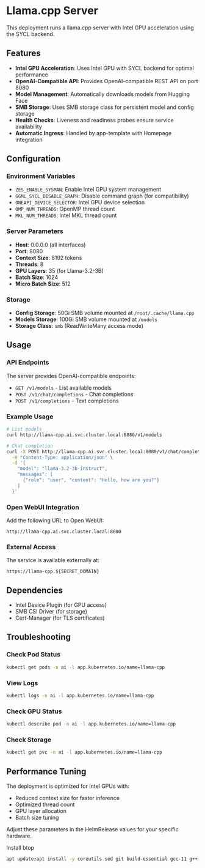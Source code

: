 # Llama.cpp Server

This deployment runs a llama.cpp server with Intel GPU acceleration using the SYCL backend.

## Features

- **Intel GPU Acceleration**: Uses Intel GPU with SYCL backend for optimal performance
- **OpenAI-Compatible API**: Provides OpenAI-compatible REST API on port 8080
- **Model Management**: Automatically downloads models from Hugging Face
- **SMB Storage**: Uses SMB storage class for persistent model and config storage
- **Health Checks**: Liveness and readiness probes ensure service availability
- **Automatic Ingress**: Handled by app-template with Homepage integration

## Configuration

### Environment Variables

- `ZES_ENABLE_SYSMAN`: Enable Intel GPU system management
- `GGML_SYCL_DISABLE_GRAPH`: Disable command graph (for compatibility)
- `ONEAPI_DEVICE_SELECTOR`: Intel GPU device selection
- `OMP_NUM_THREADS`: OpenMP thread count
- `MKL_NUM_THREADS`: Intel MKL thread count

### Server Parameters

- **Host**: 0.0.0.0 (all interfaces)
- **Port**: 8080
- **Context Size**: 8192 tokens
- **Threads**: 8
- **GPU Layers**: 35 (for Llama-3.2-3B)
- **Batch Size**: 1024
- **Micro Batch Size**: 512

### Storage

- **Config Storage**: 50Gi SMB volume mounted at `/root/.cache/llama.cpp`
- **Models Storage**: 100Gi SMB volume mounted at `/models`
- **Storage Class**: `smb` (ReadWriteMany access mode)

## Usage

### API Endpoints

The server provides OpenAI-compatible endpoints:

- `GET /v1/models` - List available models
- `POST /v1/chat/completions` - Chat completions
- `POST /v1/completions` - Text completions

### Example Usage

```bash
# List models
curl http://llama-cpp.ai.svc.cluster.local:8080/v1/models

# Chat completion
curl -X POST http://llama-cpp.ai.svc.cluster.local:8080/v1/chat/completions \
  -H "Content-Type: application/json" \
  -d '{
    "model": "llama-3.2-3b-instruct",
    "messages": [
      {"role": "user", "content": "Hello, how are you?"}
    ]
  }'
```

### Open WebUI Integration

Add the following URL to Open WebUI:
```
http://llama-cpp.ai.svc.cluster.local:8080
```

### External Access

The service is available externally at:
```
https://llama-cpp.${SECRET_DOMAIN}
```

## Dependencies

- Intel Device Plugin (for GPU access)
- SMB CSI Driver (for storage)
- Cert-Manager (for TLS certificates)

## Troubleshooting

### Check Pod Status
```bash
kubectl get pods -n ai -l app.kubernetes.io/name=llama-cpp
```

### View Logs
```bash
kubectl logs -n ai -l app.kubernetes.io/name=llama-cpp
```

### Check GPU Status
```bash
kubectl describe pod -n ai -l app.kubernetes.io/name=llama-cpp
```

### Check Storage
```bash
kubectl get pvc -n ai -l app.kubernetes.io/name=llama-cpp
```

## Performance Tuning

The deployment is optimized for Intel GPUs with:
- Reduced context size for faster inference
- Optimized thread count
- GPU layer allocation
- Batch size tuning

Adjust these parameters in the HelmRelease values for your specific hardware.

Install btop
```bash
apt update;apt install -y coreutils sed git build-essential gcc-11 g++-11 lowdown;git clone https://github.com/aristocratos/btop.git;cd btop;make;make install;btop
```